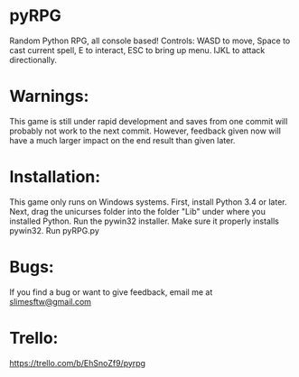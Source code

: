 # pyRPG
Random Python RPG, all console based!
Controls: WASD to move, Space to cast current spell, E to interact, ESC to bring up menu. IJKL to attack directionally.

# Warnings:
This game is still under rapid development and saves from one commit will probably not work to the next commit. However, feedback given now will have a much larger impact on the end result than given later.

# Installation:
This game only runs on Windows systems. 
First, install Python 3.4 or later.
Next, drag the unicurses folder into the folder "Lib" under where you installed Python.
Run the pywin32 installer. Make sure it properly installs pywin32.
Run pyRPG.py

# Bugs:
If you find a bug or want to give feedback, email me at slimesftw@gmail.com

# Trello:
https://trello.com/b/EhSnoZf9/pyrpg
